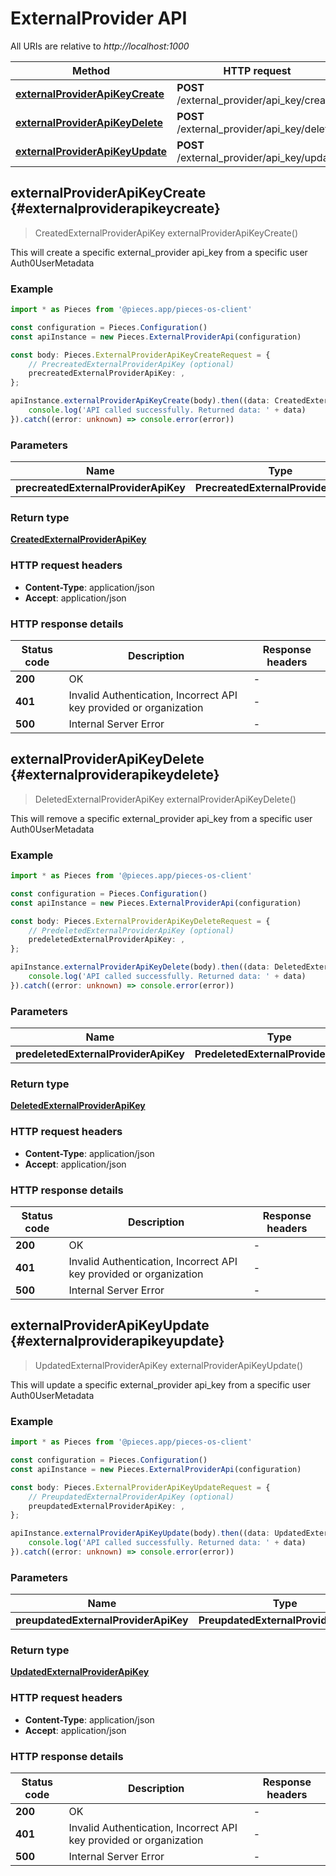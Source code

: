 # ExternalProvider API

All URIs are relative to *http://localhost:1000*

Method | HTTP request | Description
------------- | ------------- | -------------
[**externalProviderApiKeyCreate**](ExternalProviderApi#externalproviderapikeycreate) | **POST** /external_provider/api_key/create | /external_provider/api_key/create [POST]
[**externalProviderApiKeyDelete**](ExternalProviderApi#externalproviderapikeydelete) | **POST** /external_provider/api_key/delete | /external_provider/api_key/delete [POST]
[**externalProviderApiKeyUpdate**](ExternalProviderApi#externalproviderapikeyupdate) | **POST** /external_provider/api_key/update | /external_provider/api_key/update [POST]


## **externalProviderApiKeyCreate** {#externalproviderapikeycreate}
> CreatedExternalProviderApiKey externalProviderApiKeyCreate()

This will create a specific external_provider api_key from a specific user Auth0UserMetadata

### Example

```typescript
import * as Pieces from '@pieces.app/pieces-os-client'

const configuration = Pieces.Configuration()
const apiInstance = new Pieces.ExternalProviderApi(configuration)

const body: Pieces.ExternalProviderApiKeyCreateRequest = {
    // PrecreatedExternalProviderApiKey (optional)
    precreatedExternalProviderApiKey: ,
};

apiInstance.externalProviderApiKeyCreate(body).then((data: CreatedExternalProviderApiKey) => {
    console.log('API called successfully. Returned data: ' + data)
}).catch((error: unknown) => console.error(error))
```

### Parameters

Name | Type | Description  | Notes
------------- | ------------- | ------------- | -------------
 **precreatedExternalProviderApiKey** | **PrecreatedExternalProviderApiKey**|  |


### Return type

[**CreatedExternalProviderApiKey**](../models/CreatedExternalProviderApiKey)

### HTTP request headers

- **Content-Type**: application/json
- **Accept**: application/json


### HTTP response details
| Status code | Description | Response headers
|-------------|-------------|------------------
**200** | OK |  -  |
**401** | Invalid Authentication, Incorrect API key provided or organization |  -  |
**500** | Internal Server Error |  -  |

## **externalProviderApiKeyDelete** {#externalproviderapikeydelete}
> DeletedExternalProviderApiKey externalProviderApiKeyDelete()

This will remove a specific external_provider api_key from a specific user Auth0UserMetadata

### Example

```typescript
import * as Pieces from '@pieces.app/pieces-os-client'

const configuration = Pieces.Configuration()
const apiInstance = new Pieces.ExternalProviderApi(configuration)

const body: Pieces.ExternalProviderApiKeyDeleteRequest = {
    // PredeletedExternalProviderApiKey (optional)
    predeletedExternalProviderApiKey: ,
};

apiInstance.externalProviderApiKeyDelete(body).then((data: DeletedExternalProviderApiKey) => {
    console.log('API called successfully. Returned data: ' + data)
}).catch((error: unknown) => console.error(error))
```

### Parameters

Name | Type | Description  | Notes
------------- | ------------- | ------------- | -------------
 **predeletedExternalProviderApiKey** | **PredeletedExternalProviderApiKey**|  |


### Return type

[**DeletedExternalProviderApiKey**](../models/DeletedExternalProviderApiKey)

### HTTP request headers

- **Content-Type**: application/json
- **Accept**: application/json


### HTTP response details
| Status code | Description | Response headers
|-------------|-------------|------------------
**200** | OK |  -  |
**401** | Invalid Authentication, Incorrect API key provided or organization |  -  |
**500** | Internal Server Error |  -  |

## **externalProviderApiKeyUpdate** {#externalproviderapikeyupdate}
> UpdatedExternalProviderApiKey externalProviderApiKeyUpdate()

This will update a specific external_provider api_key from a specific user Auth0UserMetadata

### Example

```typescript
import * as Pieces from '@pieces.app/pieces-os-client'

const configuration = Pieces.Configuration()
const apiInstance = new Pieces.ExternalProviderApi(configuration)

const body: Pieces.ExternalProviderApiKeyUpdateRequest = {
    // PreupdatedExternalProviderApiKey (optional)
    preupdatedExternalProviderApiKey: ,
};

apiInstance.externalProviderApiKeyUpdate(body).then((data: UpdatedExternalProviderApiKey) => {
    console.log('API called successfully. Returned data: ' + data)
}).catch((error: unknown) => console.error(error))
```

### Parameters

Name | Type | Description  | Notes
------------- | ------------- | ------------- | -------------
 **preupdatedExternalProviderApiKey** | **PreupdatedExternalProviderApiKey**|  |


### Return type

[**UpdatedExternalProviderApiKey**](../models/UpdatedExternalProviderApiKey)

### HTTP request headers

- **Content-Type**: application/json
- **Accept**: application/json


### HTTP response details
| Status code | Description | Response headers
|-------------|-------------|------------------
**200** | OK |  -  |
**401** | Invalid Authentication, Incorrect API key provided or organization |  -  |
**500** | Internal Server Error |  -  |


